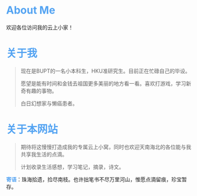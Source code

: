 # <font color="#53a3f2">About Me</font>

欢迎各位访问我的云上小家！  
# <font color="#53a3f2">关于我</font>

>现在是BUPT的一名小本科生，HKU准研究生。目前正在忙碌自己的毕设。  
>
>愿望是能有时间和金钱去祖国更多美丽的地方看一看。喜欢打游戏，学习新奇有趣的事物。  
>
>白日幻想家与懒癌患者。  

# <font color="#53a3f2">关于本网站</font>
>期待将这慢慢打造成我的专属云上小窝，同时也欢迎天南海北的各位能与我共享我生活的点滴。
>
>计划收录生活感想，学习笔记，摘录，诗文。  

**<font color="#53a3f2">寄语</font>**：珠海拾遗，捡尽南枝。也许拙笔书不尽万里河山，惟愿点滴留痕，珍宝暂存。
